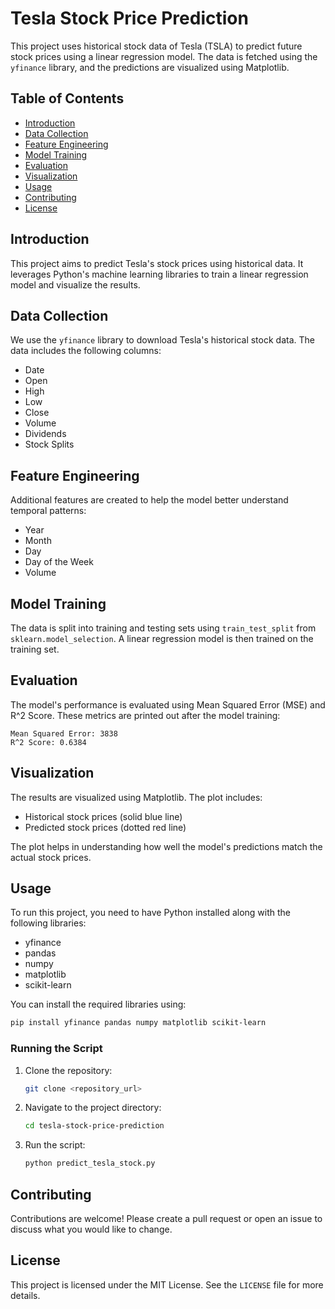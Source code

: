 # Tesla Stock Price Prediction

This project uses historical stock data of Tesla (TSLA) to predict future stock prices using a linear regression model. The data is fetched using the `yfinance` library, and the predictions are visualized using Matplotlib.

## Table of Contents

- [Introduction](#introduction)
- [Data Collection](#data-collection)
- [Feature Engineering](#feature-engineering)
- [Model Training](#model-training)
- [Evaluation](#evaluation)
- [Visualization](#visualization)
- [Usage](#usage)
- [Contributing](#contributing)
- [License](#license)

## Introduction

This project aims to predict Tesla's stock prices using historical data. It leverages Python's machine learning libraries to train a linear regression model and visualize the results.

## Data Collection

We use the `yfinance` library to download Tesla's historical stock data. The data includes the following columns:
- Date
- Open
- High
- Low
- Close
- Volume
- Dividends
- Stock Splits

## Feature Engineering

Additional features are created to help the model better understand temporal patterns:
- Year
- Month
- Day
- Day of the Week
- Volume

## Model Training

The data is split into training and testing sets using `train_test_split` from `sklearn.model_selection`. A linear regression model is then trained on the training set.

## Evaluation

The model's performance is evaluated using Mean Squared Error (MSE) and R^2 Score. These metrics are printed out after the model training:

```plaintext
Mean Squared Error: 3838
R^2 Score: 0.6384
```

## Visualization

The results are visualized using Matplotlib. The plot includes:
- Historical stock prices (solid blue line)
- Predicted stock prices (dotted red line)

The plot helps in understanding how well the model's predictions match the actual stock prices.

## Usage

To run this project, you need to have Python installed along with the following libraries:
- yfinance
- pandas
- numpy
- matplotlib
- scikit-learn

You can install the required libraries using:
```bash
pip install yfinance pandas numpy matplotlib scikit-learn
```

### Running the Script

1. Clone the repository:
    ```bash
    git clone <repository_url>
    ```
2. Navigate to the project directory:
    ```bash
    cd tesla-stock-price-prediction
    ```
3. Run the script:
    ```bash
    python predict_tesla_stock.py
    ```

## Contributing

Contributions are welcome! Please create a pull request or open an issue to discuss what you would like to change.

## License

This project is licensed under the MIT License. See the `LICENSE` file for more details.
